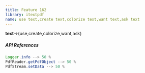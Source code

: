 ```yaml
---
title: Feature 162
library: itextpdf
name: use text,create text,colorize text,want text,ask text
---
```


**text**->(use,create,colorize,want,ask)

##### API References

```java
Logger.info --> 50 %
PdfReader.getPdfObject --> 50 %
PdfStream.setData --> 50 %
```
